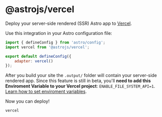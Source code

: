 # @astrojs/vercel

Deploy your server-side rendered (SSR) Astro app to [Vercel](https://www.vercel.com/).

Use this integration in your Astro configuration file:

```js
import { defineConfig } from 'astro/config';
import vercel from '@astrojs/vercel';

export default defineConfig({
	adapter: vercel()
});
```

After you build your site the `.output/` folder will contain your server-side rendered app. Since this feature is still in beta, you'll **need to add this Enviroment Variable to your Vercel project**: `ENABLE_FILE_SYSTEM_API=1`. [Learn how to set enviroment variables](https://vercel.com/docs/concepts/projects/environment-variables).

Now you can deploy!

```shell
vercel
```
